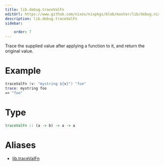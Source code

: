 ```yaml
---
title: lib.debug.traceValFn
editUrl: https://www.github.com/nixos/nixpkgs/blob/master/lib/debug.nix#L81C5
description: lib.debug.traceValFn
sidebar:

    order: 7
---
```


Trace the supplied value after applying a function to it, and
return the original value.

# Example

```nix
traceValFn (v: "mystring ${v}") "foo"
trace: mystring foo
=> "foo"
```

# Type

```haskell
traceValFn :: (a -> b) -> a -> a
```


# Aliases

- [lib.traceValFn](./reference/lib/lib-traceValFn)


